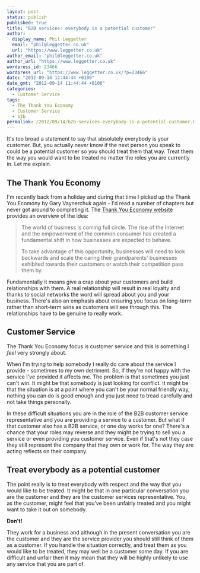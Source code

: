 ```yaml
---
layout: post
status: publish
published: true
title: "B2B services: everybody is a potential customer"
author:
  display_name: Phil Leggetter
  email: "phil@leggetter.co.uk"
  url: "https://www.leggetter.co.uk"
author_email: "phil@leggetter.co.uk"
author_url: "https://www.leggetter.co.uk"
wordpress_id: 23466
wordpress_url: "https://www.leggetter.co.uk/?p=23466"
date: "2012-09-14 12:44:44 +0100"
date_gmt: "2012-09-14 11:44:44 +0100"
categories:
  - Customer Service
tags:
  - The Thank You Economy
  - Customer Service
  - b2b
permalink: /2012/09/14/b2b-services-everybody-is-a-potential-customer.html
---
```


<p>It's too broad a statement to say that absolutely everybody is your customer. But, you actually never know if the next person you speak to could be a potential customer so you should treat them that way. Treat them the way you would want to be treated no matter the roles you are currently in. Let me explain.</p>

<h2>The Thank You Economy</h2>
<p>I'm recently back from a holiday and during that time I picked up the Thank You Ecomony by Gary Vaynerchuk again - I'd read a number of chapters but never got around to completing it. The <a href="http://thankyoueconomybook.com/">Thank You Economy website</a> provides an overview of the idea:</p>
<blockquote>
<p>The world of business is coming full circle. The rise of the Internet and the empowerment of the common consumer has created a fundamental shift in how businesses are expected to behave.</p>
<p>To take advantage of this opportunity, businesses will need to look backwards and scale the caring their grandparents' businesses exhibited towards their customers or watch their competition pass them by.</p>
</blockquote>
<p>Fundamentally it means give a crap about your customers and build relationships with them. A real relationship will result in real loyalty and thanks to social networks the word will spread about you and your business. There's also an emphasis about ensuring you focus on long-term rather than short-term wins as customers will see through this. The relationships have to be genuine to really work.</p>
<h2>Customer Service</h2>
<p>The Thank You Economy focus is customer service and this is something I <em>feel</em> very strongly about.</p>
<p>When I'm trying to help somebody I really do care about the service I provide - sometimes to my own detriment. So, if they're not happy with the service I've provided it affects me. The problem is that sometimes you just can't win. It might be that somebody is just looking for conflict. It might be that the situation is at a point where you can't be your normal friendly way, nothing you can do is good enough and you just need to tread carefully and not take things personally.</p>
<p>In these difficult situations you are in the role of the B2B customer service representative and you are providing a service to a customer. But what if that customer also has a B2B service, or one day works for one? There's a chance that your roles may reverse and they might be trying to sell you a service or even providing you customer service. Even if that's not they case they still represent the company that they own or work for. The way they are acting reflects on their company.</p>
<h2>Treat everybody as a potential customer</h2>
<p>The point really is to treat everybody with respect and the way that you would like to be treated. It might be that in one particular conversation you are the customer and they are the customer services representative. You, as the customer, might feel that you've been unfairly treated and you might want to take it out on somebody.</p>
<p><strong>Don't!</strong></p>
<p>They work for a business and although in the present conversation you are the customer and they are the service provider you should still think of them as a customer. If you handle the situation correctly, and treat them as you would like to be treated, they may well be a customer some day. If you are difficult and unfair then it may mean that they will be highly unlikely to use any service that you are part of.</p>
